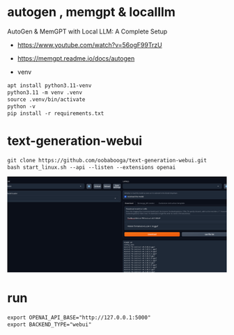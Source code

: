 # autogen , memgpt & localllm
AutoGen & MemGPT with Local LLM: A Complete Setup
- https://www.youtube.com/watch?v=56ogF99TrzU
- https://memgpt.readme.io/docs/autogen

- venv
```
apt install python3.11-venv
python3.11 -m venv .venv
source .venv/bin/activate
python -v
pip install -r requirements.txt

```


# text-generation-webui
```
git clone https://github.com/oobabooga/text-generation-webui.git
bash start_linux.sh --api --listen --extensions openai

```

![alt text](image-1.png)


# run 
```
export OPENAI_API_BASE="http://127.0.0.1:5000"
export BACKEND_TYPE="webui"

```